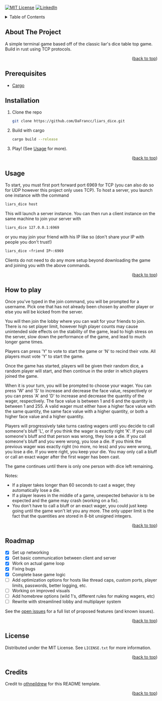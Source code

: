 <a id="readme-top"></a>
[![MIT License][license-shield]][license-url]
[![LinkedIn][linkedin-shield]][linkedin-url]



<!-- PROJECT LOGO -->
<!--
<br />
<div align="center">
  <a href="https://github.com/othneildrew/Best-README-Template">
    <img src="images/logo.png" alt="Logo" width="80" height="80">
  </a>

  <h3 align="center">Best-README-Template</h3>

  <p align="center">
    An awesome README template to jumpstart your projects!
    <br />
    <a href="https://github.com/othneildrew/Best-README-Template"><strong>Explore the docs »</strong></a>
    <br />
    <br />
    <a href="https://github.com/othneildrew/Best-README-Template">View Demo</a>
    ·
    <a href="https://github.com/othneildrew/Best-README-Template/issues/new?labels=bug&template=bug-report---.md">Report Bug</a>
    ·
    <a href="https://github.com/othneildrew/Best-README-Template/issues/new?labels=enhancement&template=feature-request---.md">Request Feature</a>
  </p>
</div>



<!-- TABLE OF CONTENTS -->
<details>
  <summary>Table of Contents</summary>
  <ol>
    <li>
      <a href="#about-the-project">About The Project</a>
    </li>
    <li>
      <ul>
        <li><a href="#prerequisites">Prerequisites</a></li>
        <li><a href="#installation">Installation</a></li>
      </ul>
    </li>
    <li><a href="#usage">Usage</a></li>
    <li><a href="#howtoplay">Usage</a></li>
    <li><a href="#roadmap">Roadmap</a></li>
    <li><a href="#license">License</a></li>
    <li><a href="#credits">Credits</a></li>
  </ol>
</details>



<!-- ABOUT THE PROJECT -->
## About The Project

A simple terminal game based off of the classic liar's dice table top game. Build in rust using TCP protocols.

<p align="right">(<a href="#readme-top">back to top</a>)</p>

## Prerequisites

* [Cargo](https://rust-lang.org)

## Installation

1. Clone the repo
   ```sh
   git clone https://github.com/DaFrancc/liars_dice.git
   ```
2. Build with cargo
   ```sh
   cargo build --release
   ```
3. Play! (See <a href="#usage">Usage</a> for more).

<p align="right">(<a href="#readme-top">back to top</a>)</p>


<a id="usage"></a>
<!-- USAGE EXAMPLES -->
## Usage

To start, you must first port forward port 6969 for TCP (you can also do so for UDP however this project only uses TCP).
To host a server, you launch one instance with the command
  ```sh
  liars_dice host
  ```
This will launch a server instance. You can then run a client instance on the same machine to join your server with
  ```sh
  liars_dice 127.0.0.1:6969
  ```
or you may join your friend with his IP like so (don't share your IP with people you don't trust!)
  ```sh
  liars_dice <friend IP>:6969
  ```
Clients do not need to do any more setup beyond downloading the game and joining you with the above commands.

<!-- _For more examples, please refer to the [Documentation](https://example.com)_ -->

<p align="right">(<a href="#readme-top">back to top</a>)</p>

## How to play

Once you've typed in the join command, you will be prompted for a username. Pick one that has not already been chosen by another player
or else you will be kicked from the server.

You will then join the lobby where you can wait for your friends to join. There is no set player limit, however high player counts
may cause unintended side effects on the stability of the game, lead to high stress on the server, slow down the performance of the game,
and lead to much longer game times.

Players can press 'Y' to vote to start the game or 'N' to recind their vote. All players must vote 'Y' to start the game.

Once the game has started, players will be given their random dice, a random player will start, and then continue in the order
in which players joined the game.

When it is your turn, you will be prompted to choose your wager. You can press 'W' and 'S' to increase and decrease the face value, respectively
or you can press 'A' and 'D' to increase and decrease the quantity of the wager, respectively. The face value is between 1 and 6 and the quantity
is between 1 and 255. A valid wager must either have a higher face value with the same quantity, the same face value with a higher quantity, or
both a higher face value and a higher quantity.

Players will progressively take turns casting wagers until you decide to call someone's bluff 'L', or if you think the wager is exactly right 'K'.
If you call someone's bluff and that person was wrong, they lose a die. If you call someone's bluff and you were wrong, you lose a die.
If you think the previous wager was exactly right (no more, no less) and you were wrong, you lose a die. If you were right, you keep your die.
You may only call a bluff or call an exact wager after the first wager has been cast.

The game continues until there is only one person with dice left remaining.

Notes:
- If a player takes longer than 60 seconds to cast a wager, they automatically lose a die.
- If a player leaves in the middle of a game, unexpected behavior is to be expected and the game may crash (working on a fix).
- You don't have to call a bluff or an exact wager, you could just keep going until the game won't let you any more. The only upper limit is the
  fact that the quantities are stored in 8-bit unsigned integers.

<!-- _For more examples, please refer to the [Documentation](https://example.com)_ -->

<p align="right">(<a href="#readme-top">back to top</a>)</p>


<!-- ROADMAP -->
## Roadmap

- [x] Set up networking
- [x] Get basic communication between client and server
- [x] Work on actual game loop
- [x] Fixing bugs
- [x] Complete base game logic
- [ ] Add optimization options for hosts like thread caps, custom ports, player limits, passwords, better logging, etc.
- [ ] Working on improved visuals
- [ ] Add homebrew options (wild 1's, different rules for making wagers, etc)
- [ ] Rewrite with streamlined lobby and multiplayer system

See the [open issues](https://github.com/DaFrancc/liars_dice/issues?q=sort%3Aupdated-desc+is%3Aissue+is%3Aopen) for a full list of proposed features (and known issues).

<p align="right">(<a href="#readme-top">back to top</a>)</p>



<!-- LICENSE -->
## License

Distributed under the MIT License. See `LICENSE.txt` for more information.

<p align="right">(<a href="#readme-top">back to top</a>)</p>

<!-- CREDITS -->
## Credits

Credit to [othneildrew](https://github.com/othneildrew/Best-README-Template) for this README template.
<p align="right">(<a href="#readme-top">back to top</a>)</p>


<!-- MARKDOWN LINKS & IMAGES -->
<!-- https://www.markdownguide.org/basic-syntax/#reference-style-links -->
[license-shield]: https://img.shields.io/github/license/othneildrew/Best-README-Template.svg?style=for-the-badge
[license-url]: https://github.com/DaFrancc/liars_dice/blob/master/LICENSE
[linkedin-shield]: https://img.shields.io/badge/-LinkedIn-black.svg?style=for-the-badge&logo=linkedin&colorB=555
[linkedin-url]: https://www.linkedin.com/in/franciscovivas2003/
